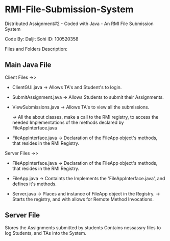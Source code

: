 # RMI-File-Submission-System
Distributed Assignment#2 - Coded with Java - An RMI File Submission System

Code By: Daljit Sohi
ID: 100520358


Files and Folders Description:

Main Java File
----------------------------------------------------------------------------------------------------------------------------------

Client Files ->>
- ClientGUI.java
  -> Allows TA's and Student's to login. 
  
- SubmitAssignment.java
  -> Allows Students to submit their Assignments. 
  
- ViewSubmissions.java
  -> Allows TA's to view all the submissions.
  
  -> All the about classes, make a call to the RMI registry, to access the needed Implementations of the methods 
    declared by FileAppInterface.java
  
- FileAppInterface.java
  -> Declaration of the FileApp object's methods, that resides in the RMI Registry.

Server Files ->>
- FileAppInterface.java
  -> Declaration of the FileApp object's methods, that resides in the RMI Registry.
  
- FileApp.java
  -> Containts the Implements the 'FileAppInterface.java', and defines it's methods.

- Server.java
  -> Places and instance of FileApp object in the Registry.
  -> Starts the registry, and with allows for Remote Method Invocations.


Server File
----------------------------------------------------------------------------------------------------------------------------------
Stores the Assignments submitted by students
Contains nessassry files to log Students, and TAs into the System.

  
  
  
